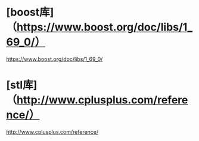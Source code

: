 # [boost库]（https://www.boost.org/doc/libs/1_69_0/）
https://www.boost.org/doc/libs/1_69_0/
# [stl库]（http://www.cplusplus.com/reference/）
http://www.cplusplus.com/reference/
